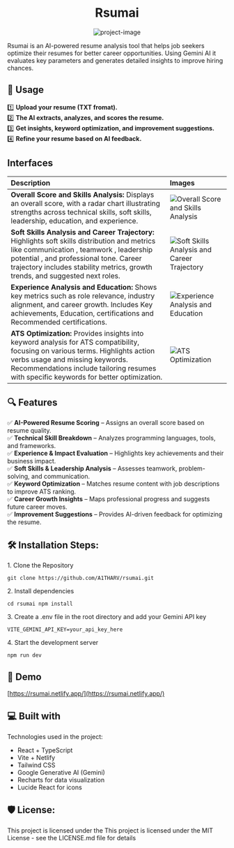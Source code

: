 <h1 align="center" id="title">Rsumai</h1>

<p align="center"><img src="https://socialify.git.ci/A1THARV/Rsumai/image?description=1&amp;font=Inter&amp;issues=1&amp;language=1&amp;logo=https%3A%2F%2Fcdn.leonardo.ai%2Fusers%2F2629a9a6-9237-4b43-bedd-4123222dec33%2Fgenerations%2Feabdef9a-136e-486e-8dee-7b12065fe2d7%2Fvariations%2FDefault_Create_a_futuristic_digital_illustration_of_an_AIpower_0_eabdef9a-136e-486e-8dee-7b12065fe2d7_0.png&amp;name=1&amp;owner=1&amp;pattern=Plus&amp;pulls=1&amp;stargazers=1&amp;theme=Dark" alt="project-image"></p>

<p id="description">Rsumai is an AI-powered resume analysis tool that helps job seekers optimize their resumes for better career opportunities. Using Gemini AI it evaluates key parameters and generates detailed insights to improve hiring chances.</p>

## 📌 Usage  
1️⃣ **Upload your resume (TXT fromat).**  
2️⃣ **The AI extracts, analyzes, and scores the resume.**  
3️⃣ **Get insights, keyword optimization, and improvement suggestions.**  
4️⃣ **Refine your resume based on AI feedback.**  


## Interfaces

| Description | Images |
| :-- | :-- |
| **Overall Score and Skills Analysis:** Displays an overall score, with a radar chart illustrating strengths across technical skills, soft skills, leadership, education, and experience. | ![Overall Score and Skills Analysis](https://i.imgur.com/KOfgQJ6.png) |
| **Soft Skills Analysis and Career Trajectory:** Highlights soft skills distribution and metrics like communication , teamwork , leadership potential , and professional tone. Career trajectory includes stability metrics, growth trends, and suggested next roles. | ![Soft Skills Analysis and Career Trajectory](https://i.imgur.com/yzQctUX.png) |
| **Experience Analysis and Education:** Shows key metrics such as role relevance, industry alignment, and career growth. Includes Key achievements, Education, certifications and Recommended certifications. | ![Experience Analysis and Education](https://i.imgur.com/4BoDAg7.png) |
| **ATS Optimization:** Provides insights into keyword analysis for ATS compatibility, focusing on various terms. Highlights action verbs usage and missing keywords. Recommendations include tailoring resumes with specific keywords for better optimization. | ![ATS Optimization](https://i.imgur.com/cweQxcE.png) |


## 🔍 Features  
✅ **AI-Powered Resume Scoring** – Assigns an overall score based on resume quality.  
✅ **Technical Skill Breakdown** – Analyzes programming languages, tools, and frameworks.  
✅ **Experience & Impact Evaluation** – Highlights key achievements and their business impact.  
✅ **Soft Skills & Leadership Analysis** – Assesses teamwork, problem-solving, and communication.  
✅ **Keyword Optimization** – Matches resume content with job descriptions to improve ATS ranking.  
✅ **Career Growth Insights** – Maps professional progress and suggests future career moves.  
✅ **Improvement Suggestions** – Provides AI-driven feedback for optimizing the resume.  

<h2>🛠️ Installation Steps:</h2>

<p>1. Clone the Repository</p>

```
git clone https://github.com/A1THARV/rsumai.git
```

<p>2. Install dependencies</p>

```
cd rsumai npm install
```

<p>3. Create a&nbsp;.env&nbsp;file in the root directory and add your Gemini API key</p>

```
VITE_GEMINI_API_KEY=your_api_key_here
```

<p>4. Start the development server</p>

```
npm run dev
```


<h2>🚀 Demo</h2>

[https://rsumai.netlify.app/](https://rsumai.netlify.app/)

  
  
<h2>💻 Built with</h2>

Technologies used in the project:

*   React + TypeScript
*   Vite + Netlify
*   Tailwind CSS
*   Google Generative AI (Gemini)
*   Recharts for data visualization
*   Lucide React for icons

<h2>🛡️ License:</h2>

This project is licensed under the This project is licensed under the MIT License - see the LICENSE.md file for details
